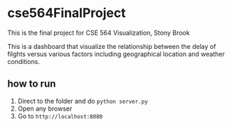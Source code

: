 # cse564FinalProject
This is the final project for CSE 564 Visualization, Stony Brook

This is a dashboard that visualize the relationship between the delay of filghts versus various factors including geographical location and weather conditions.

## how to run
1. Direct to the folder and do `python server.py`
2. Open any browser
3. Go to `http://localhost:8080`